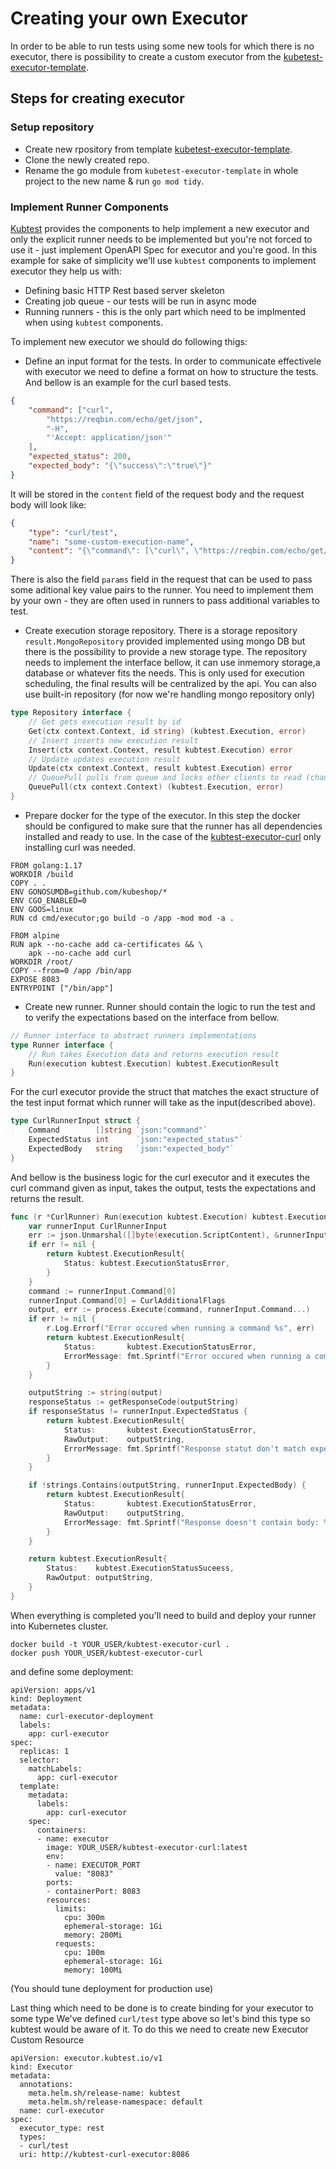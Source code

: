 # Creating your own Executor

In order to be able to run tests using some new tools for which there is no executor, there is possibility to create a custom executor from the [kubetest-executor-template](https://github.com/kubeshop/kubtest-executor-template).

## Steps for creating executor

### Setup repository

- Create new rpository from template [kubetest-executor-template](https://github.com/kubeshop/kubtest-executor-template).
- Clone the newly created repo.
- Rename the go module from `kubetest-executor-template` in whole project to the new name & run `go mod tidy`.

### Implement Runner Components

[Kubtest](https://github.com/kubeshop/kubtest) provides the components to help implement a new executor and only the explicit runner needs to be implemented but you're not forced to use it - just implement OpenAPI Spec for executor 
and you're good.
In this example for sake of simplicity we'll use `kubtest` components to implement executor they help us with:
- Defining basic HTTP Rest based server skeleton
- Creating job queue - our tests will be run in async mode
- Running runners - this is the only part which need to be implmented when using `kubtest` components.


To implement new executor we should do following thigs: 

- Define an input format for the tests.
  In order to communicate effectivele with executor we need to define a format on how to structure the tests. And bellow is an example for the curl based tests.

```json
{
    "command": ["curl",
        "https://reqbin.com/echo/get/json",
        "-H",
        "'Accept: application/json'"
    ],
    "expected_status": 200,
    "expected_body": "{\"success\":\"true\"}"
}
```

It will be stored in the `content` field of the request body and the request body will look like:

```json
{
    "type": "curl/test",
    "name": "some-custom-execution-name",
    "content": "{\"command\": [\"curl\", \"https://reqbin.com/echo/get/json\", \"-H\", \"'Accept: application/json'\"],\"expected_status\":200,\"expected_body\":\"{\\\"success\\\":\\\"true\\\"}\"}"
}
```

There is also the field `params` field in the request that can be used to pass some aditional key value pairs to the runner. You need to implement them by your own - they are often used in runners to pass additional variables to test.

- Create execution storage repository.
  There is a storage repository `result.MongoRepository` provided implemented using mongo DB but there is the possibility to provide a new storage type.
  The repository needs to implement the interface bellow, it can use inmemory storage,a database or whatever fits the needs. This is only used for execution scheduling, the final results will be centralized by the api. You can also use 
  built-in repository (for now we're handling mongo repository only)

```go
type Repository interface {
    // Get gets execution result by id
    Get(ctx context.Context, id string) (kubtest.Execution, error)
    // Insert inserts new execution result
    Insert(ctx context.Context, result kubtest.Execution) error
    // Update updates execution result
    Update(ctx context.Context, result kubtest.Execution) error
    // QueuePull pulls from queue and locks other clients to read (changes state from queued->pending)
    QueuePull(ctx context.Context) (kubtest.Execution, error)
}
```

- Prepare docker for the type of the executor.
  In this step the docker should be configured to make sure that the runner has all dependencies installed and ready to use. 
  In the case of the [kubtest-executor-curl](https://github.com/kubeshop/kubtest-executor-curl) only installing curl was needed.

```docker
FROM golang:1.17
WORKDIR /build
COPY . .
ENV GONOSUMDB=github.com/kubeshop/* 
ENV CGO_ENABLED=0 
ENV GOOS=linux
RUN cd cmd/executor;go build -o /app -mod mod -a .

FROM alpine
RUN apk --no-cache add ca-certificates && \
    apk --no-cache add curl
WORKDIR /root/
COPY --from=0 /app /bin/app
EXPOSE 8083
ENTRYPOINT ["/bin/app"]
```

- Create new runner.
  Runner should contain the logic to run the test and to verify the expectations based on the interface from bellow.

```go
// Runner interface to abstract runners implementations
type Runner interface {
    // Run takes Execution data and returns execution result
    Run(execution kubtest.Execution) kubtest.ExecutionResult
}
```

  For the curl executor provide the struct that matches the exact structure of the test input format which runner will take as the input(described above).

```go
type CurlRunnerInput struct {
    Command        []string `json:"command"`
    ExpectedStatus int      `json:"expected_status"`
    ExpectedBody   string   `json:"expected_body"`
}
```

  And bellow is the business logic for the curl executor and it executes the curl command given as input, takes the output, tests the expectations and returns the result.

```go
func (r *CurlRunner) Run(execution kubtest.Execution) kubtest.ExecutionResult {
    var runnerInput CurlRunnerInput
    err := json.Unmarshal([]byte(execution.ScriptContent), &runnerInput)
    if err != nil {
        return kubtest.ExecutionResult{
            Status: kubtest.ExecutionStatusError,
        }
    }
    command := runnerInput.Command[0]
    runnerInput.Command[0] = CurlAdditionalFlags
    output, err := process.Execute(command, runnerInput.Command...)
    if err != nil {
        r.Log.Errorf("Error occured when running a command %s", err)
        return kubtest.ExecutionResult{
            Status:       kubtest.ExecutionStatusError,
            ErrorMessage: fmt.Sprintf("Error occured when running a command %s", err),
        }
    }

    outputString := string(output)
    responseStatus := getResponseCode(outputString)
    if responseStatus != runnerInput.ExpectedStatus {
        return kubtest.ExecutionResult{
            Status:       kubtest.ExecutionStatusError,
            RawOutput:    outputString,
            ErrorMessage: fmt.Sprintf("Response statut don't match expected %d got %d", runnerInput.ExpectedStatus, responseStatus),
        }
    }

    if !strings.Contains(outputString, runnerInput.ExpectedBody) {
        return kubtest.ExecutionResult{
            Status:       kubtest.ExecutionStatusError,
            RawOutput:    outputString,
            ErrorMessage: fmt.Sprintf("Response doesn't contain body: %s", runnerInput.ExpectedBody),
        }
    }

    return kubtest.ExecutionResult{
        Status:    kubtest.ExecutionStatusSuceess,
        RawOutput: outputString,
    }
}
```

When everything is completed you'll need to build and deploy your runner into Kubernetes cluster. 

```
docker build -t YOUR_USER/kubtest-executor-curl . 
docker push YOUR_USER/kubtest-executor-curl
```

and define some deployment: 
```
apiVersion: apps/v1
kind: Deployment
metadata:
  name: curl-executor-deployment
  labels:
    app: curl-executor
spec:
  replicas: 1
  selector:
    matchLabels:
      app: curl-executor
  template:
    metadata:
      labels:
        app: curl-executor
    spec:
      containers:
      - name: executor
        image: YOUR_USER/kubtest-executor-curl:latest
        env:
        - name: EXECUTOR_PORT
          value: "8083"
        ports:
        - containerPort: 8083
        resources:
          limits:
            cpu: 300m
            ephemeral-storage: 1Gi
            memory: 200Mi
          requests:
            cpu: 100m
            ephemeral-storage: 1Gi
            memory: 100Mi
```

(You should tune deployment for production use)

Last thing which need to be done is to create binding for your executor to some type 
We've defined `curl/test` type above so let's bind this type so kubtest would be aware of it. 
To do this we need to create new Executor Custom Resource


```
apiVersion: executor.kubtest.io/v1
kind: Executor
metadata:
  annotations:
    meta.helm.sh/release-name: kubtest
    meta.helm.sh/release-namespace: default
  name: curl-executor
spec:
  executor_type: rest
  types:
  - curl/test
  uri: http://kubtest-curl-executor:8086
```

